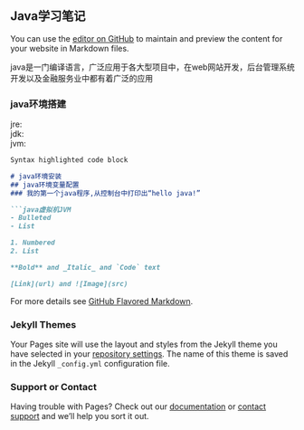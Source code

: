 ## Java学习笔记

You can use the [editor on GitHub](https://github.com/hutianhao/hutianhao.github.com/edit/master/index.md) to maintain and preview the content for your website in Markdown files.

java是一门编译语言，广泛应用于各大型项目中，在web网站开发，后台管理系统开发以及金融服务业中都有着广泛的应用

### java环境搭建

jre:<br>
jdk:<br>
jvm:<br>

```markdown
Syntax highlighted code block

# java环境安装
## java环境变量配置
### 我的第一个java程序,从控制台中打印出“hello java!”

```java虚拟机JVM
- Bulleted
- List

1. Numbered
2. List

**Bold** and _Italic_ and `Code` text

[Link](url) and ![Image](src)
```

For more details see [GitHub Flavored Markdown](https://guides.github.com/features/mastering-markdown/).

### Jekyll Themes

Your Pages site will use the layout and styles from the Jekyll theme you have selected in your [repository settings](https://github.com/hutianhao/hutianhao.github.com/settings). The name of this theme is saved in the Jekyll `_config.yml` configuration file.

### Support or Contact

Having trouble with Pages? Check out our [documentation](https://help.github.com/categories/github-pages-basics/) or [contact support](https://github.com/contact) and we’ll help you sort it out.
